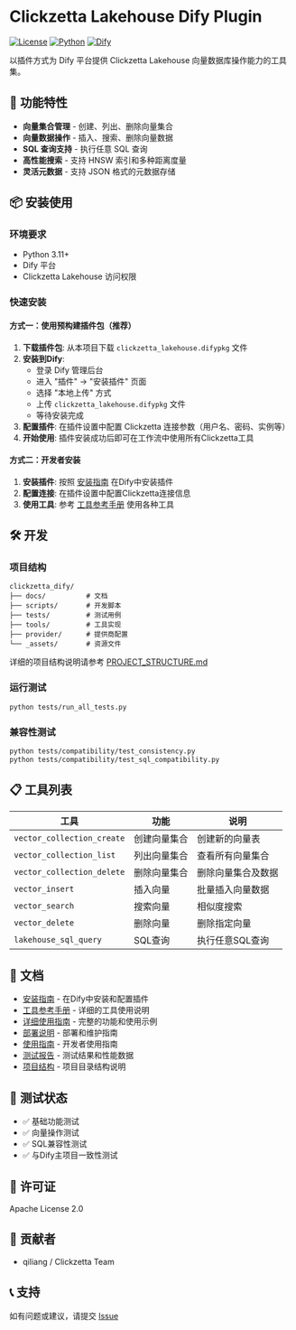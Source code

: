 # Clickzetta Lakehouse Dify Plugin

[![License](https://img.shields.io/badge/License-Apache%202.0-blue.svg)](https://opensource.org/licenses/Apache-2.0)
[![Python](https://img.shields.io/badge/Python-3.11+-brightgreen.svg)](https://python.org)
[![Dify](https://img.shields.io/badge/Dify-Plugin-orange.svg)](https://dify.ai)

以插件方式为 Dify 平台提供 Clickzetta Lakehouse 向量数据库操作能力的工具集。

## 🚀 功能特性

- **向量集合管理** - 创建、列出、删除向量集合
- **向量数据操作** - 插入、搜索、删除向量数据
- **SQL 查询支持** - 执行任意 SQL 查询
- **高性能搜索** - 支持 HNSW 索引和多种距离度量
- **灵活元数据** - 支持 JSON 格式的元数据存储

## 📦 安装使用

### 环境要求
- Python 3.11+
- Dify 平台
- Clickzetta Lakehouse 访问权限

### 快速安装

#### 方式一：使用预构建插件包（推荐）
1. **下载插件包**: 从本项目下载 `clickzetta_lakehouse.difypkg` 文件
2. **安装到Dify**: 
   - 登录 Dify 管理后台
   - 进入 "插件" → "安装插件" 页面
   - 选择 "本地上传" 方式
   - 上传 `clickzetta_lakehouse.difypkg` 文件
   - 等待安装完成
3. **配置插件**: 在插件设置中配置 Clickzetta 连接参数（用户名、密码、实例等）
4. **开始使用**: 插件安装成功后即可在工作流中使用所有Clickzetta工具

#### 方式二：开发者安装
1. **安装插件**: 按照 [安装指南](docs/DIFY_CLICKZETTA_PLUGIN_INSTALLATION_GUIDE.md) 在Dify中安装插件
2. **配置连接**: 在插件设置中配置Clickzetta连接信息
3. **使用工具**: 参考 [工具参考手册](docs/TOOL_REFERENCE.md) 使用各种工具


## 🛠️ 开发

### 项目结构
```
clickzetta_dify/
├── docs/          # 文档
├── scripts/       # 开发脚本
├── tests/         # 测试用例
├── tools/         # 工具实现
├── provider/      # 提供商配置
└── _assets/       # 资源文件
```

详细的项目结构说明请参考 [PROJECT_STRUCTURE.md](PROJECT_STRUCTURE.md)

### 运行测试
```bash
python tests/run_all_tests.py
```

### 兼容性测试
```bash
python tests/compatibility/test_consistency.py
python tests/compatibility/test_sql_compatibility.py
```

## 📋 工具列表

| 工具 | 功能 | 说明 |
|------|------|------|
| `vector_collection_create` | 创建向量集合 | 创建新的向量表 |
| `vector_collection_list` | 列出向量集合 | 查看所有向量集合 |
| `vector_collection_delete` | 删除向量集合 | 删除向量集合及数据 |
| `vector_insert` | 插入向量 | 批量插入向量数据 |
| `vector_search` | 搜索向量 | 相似度搜索 |
| `vector_delete` | 删除向量 | 删除指定向量 |
| `lakehouse_sql_query` | SQL查询 | 执行任意SQL查询 |

## 📖 文档

- [安装指南](docs/DIFY_CLICKZETTA_PLUGIN_INSTALLATION_GUIDE.md) - 在Dify中安装和配置插件
- [工具参考手册](docs/TOOL_REFERENCE.md) - 详细的工具使用说明
- [详细使用指南](docs/DETAILED_README.md) - 完整的功能和使用示例
- [部署说明](docs/DEPLOYMENT.md) - 部署和维护指南
- [使用指南](docs/GUIDE.md) - 开发者使用指南
- [测试报告](docs/TEST_REPORT.md) - 测试结果和性能数据
- [项目结构](PROJECT_STRUCTURE.md) - 项目目录结构说明

## 🧪 测试状态

- ✅ 基础功能测试
- ✅ 向量操作测试
- ✅ SQL兼容性测试
- ✅ 与Dify主项目一致性测试

## 📄 许可证

Apache License 2.0

## 👥 贡献者

- qiliang / Clickzetta Team

## 📞 支持

如有问题或建议，请提交 [Issue](https://github.com/yunqiqiliang/clickzetta_dify/issues)